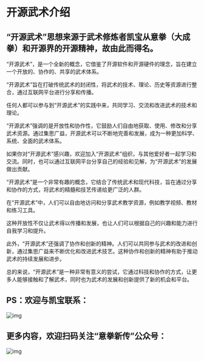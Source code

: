 # **开源武术介绍**

## “开源武术”思想来源于武术修炼者凯宝从意拳（大成拳）和开源界的开源精神，故由此而得名。

“开源武术”，是一个全新的概念，它借鉴了开源软件和开源硬件的理念，旨在建立一个开放的、协作的、共享的武术体系。 

“开源武术”旨在打破传统武术的封闭性，将武术的技术、理论、历史等资源进行整合，通过互联网平台进行分享和传播。

任何人都可以参与到“开源武术”的实践中来，共同学习、交流和改进武术的技术和理论。

“开源武术”强调的是开放性和协作性，它鼓励人们自由地获取、使用、修改和分享武术资源。通过集思广益，开源武术可以不断地完善和发展，成为一种更加科学、系统、全面的武术体系。

如果你对“开源武术”感兴趣，欢迎加入“开源武术”组织，与其他爱好者一起学习和交流。同时，也可以通过互联网平台分享自己的经验和见解，为“开源武术”的发展做出贡献。

“开源武术”是一个非常有趣的概念，它结合了传统武术和现代科技，旨在通过分享和协作的方式，将武术的精髓和技艺传递给更广泛的人群。 

在“开源武术”中，人们可以自由地访问和分享武术教学资源，例如教学视频、教材和练习工具。

这种开放性不仅让武术得以传播和发展，也让人们可以根据自己的兴趣和能力进行自我学习和提升。 

此外，“开源武术”还强调了协作和创新的精神。人们可以共同参与武术的改进和创新，通过集思广益来不断优化和改进武术技艺。这种协作和创新的精神有助于推动武术的持续发展和进步。

总的来说，“开源武术”是一种非常有意义的尝试，它通过科技和协作的方式，让更多人能够接触和了解武术，同时也为武术的发展和创新提供了新的机会和平台。

## **PS：欢迎与凯宝联系：**

![img](https://file.atomgit.com/uploads/issue/1714667467516_5189.jpg "#left")

## **更多内容，欢迎扫码关注“意拳新传”公众号：**

![img](https://file.atomgit.com/uploads/issue/1714670746213_6840.jpg "#left")
